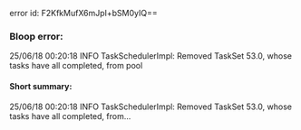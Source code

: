 error id: F2KfkMufX6mJpI+bSM0yIQ==
### Bloop error:

25/06/18 00:20:18 INFO TaskSchedulerImpl: Removed TaskSet 53.0, whose tasks have all completed, from pool
#### Short summary: 

25/06/18 00:20:18 INFO TaskSchedulerImpl: Removed TaskSet 53.0, whose tasks have all completed, from...